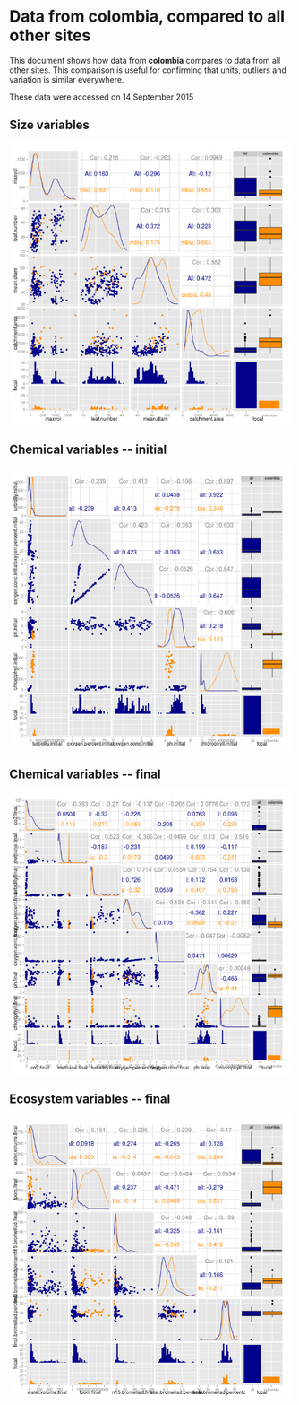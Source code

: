 # Data from colombia, compared to all other sites

This document shows how data from **colombia** compares to data from all other sites. This comparison is useful for confirming that units, outliers and variation is similar everywhere.

These data were accessed on 14 September 2015




## Size variables

![img](figure/size_pairs_colombia.png)


## Chemical variables -- initial

![img](figure/chem_ini_pairs_colombia.png)

## Chemical variables -- final

![img](figure/chem_fin_pairs_colombia.png)

## Ecosystem variables -- final

![img](figure/ecos_fin_pairs_colombia.png)

